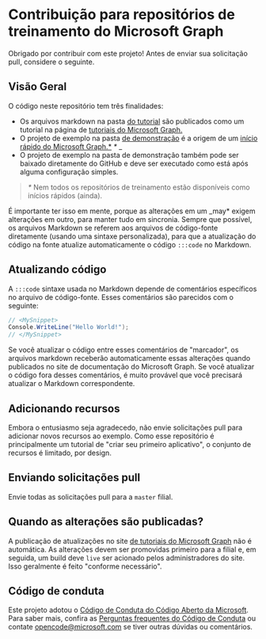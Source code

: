 # <a name="contributing-to-microsoft-graph-training-repositories"></a>Contribuição para repositórios de treinamento do Microsoft Graph

Obrigado por contribuir com este projeto! Antes de enviar sua solicitação pull, considere o seguinte.

## <a name="overview"></a>Visão Geral

O código neste repositório tem três finalidades:

- Os arquivos markdown na pasta [do tutorial](/tutorial) são publicados como um tutorial na página de [tutoriais do Microsoft Graph.](https://docs.microsoft.com/graph/tutorials)
- O projeto de exemplo na pasta [de demonstração](/demo) é a origem de um [início rápido do Microsoft Graph.*](https://developer.microsoft.com/graph/quick-start) *\** _
- O projeto de exemplo na pasta de demonstração também pode ser baixado diretamente do GitHub e deve ser executado como está após alguma configuração simples.

> _*\**_ Nem todos os repositórios de treinamento estão disponíveis como inícios rápidos (ainda).

É importante ter isso em mente, porque as alterações em um _may* exigem alterações em outro, para manter tudo em sincronia. Sempre que possível, os arquivos Markdown se referem aos arquivos de código-fonte diretamente (usando uma sintaxe personalizada), para que a atualização do código na fonte atualize automaticamente o código `:::code` no Markdown.

## <a name="updating-code"></a>Atualizando código

A `:::code` sintaxe usada no Markdown depende de comentários específicos no arquivo de código-fonte. Esses comentários são parecidos com o seguinte:

```csharp
// <MySnippet>
Console.WriteLine("Hello World!");
// </MySnippet>
```

Se você atualizar o código entre esses comentários de "marcador", os arquivos markdown receberão automaticamente essas alterações quando publicados no site de documentação do Microsoft Graph. Se você atualizar o código fora desses comentários, é muito provável que você precisará atualizar o Markdown correspondente.

## <a name="adding-features"></a>Adicionando recursos

Embora o entusiasmo seja agradecedo, não envie solicitações pull para adicionar novos recursos ao exemplo. Como esse repositório é principalmente um tutorial de "criar seu primeiro aplicativo", o conjunto de recursos é limitado, por design.

## <a name="submitting-pull-requests"></a>Enviando solicitações pull

Envie todas as solicitações pull para a `master` filial.

## <a name="when-do-changes-get-published"></a>Quando as alterações são publicadas?

A publicação de atualizações no site [de tutoriais do Microsoft Graph](https://docs.microsoft.com/graph/tutorials) não é automática. As alterações devem ser promovidas primeiro para a filial e, em seguida, um build deve `live` ser acionado pelos administradores do site. Isso geralmente é feito "conforme necessário".

## <a name="code-of-conduct"></a>Código de conduta

Este projeto adotou o [Código de Conduta do Código Aberto da Microsoft](https://opensource.microsoft.com/codeofconduct/). Para saber mais, confira as [Perguntas frequentes do Código de Conduta](https://opensource.microsoft.com/codeofconduct/faq/) ou contate [opencode@microsoft.com](mailto:opencode@microsoft.com) se tiver outras dúvidas ou comentários.
